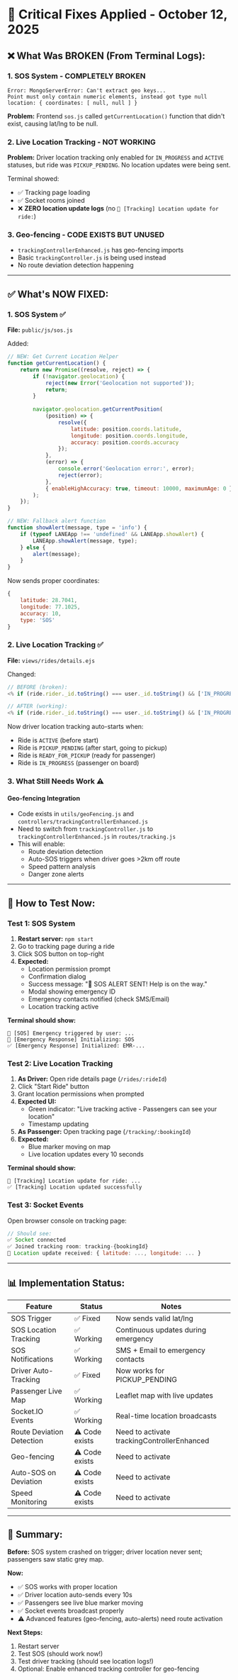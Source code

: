# 🔧 Critical Fixes Applied - October 12, 2025

## ❌ What Was BROKEN (From Terminal Logs):

### 1. SOS System - **COMPLETELY BROKEN**
```
Error: MongoServerError: Can't extract geo keys... 
Point must only contain numeric elements, instead got type null
location: { coordinates: [ null, null ] }
```
**Problem:** Frontend `sos.js` called `getCurrentLocation()` function that didn't exist, causing lat/lng to be null.

### 2. Live Location Tracking - **NOT WORKING**
**Problem:** Driver location tracking only enabled for `IN_PROGRESS` and `ACTIVE` statuses, but ride was `PICKUP_PENDING`. No location updates were being sent.

Terminal showed:
- ✅ Tracking page loading
- ✅ Socket rooms joined
- ❌ **ZERO location update logs** (no `📍 [Tracking] Location update for ride:`)

### 3. Geo-fencing - **CODE EXISTS BUT UNUSED**
- `trackingControllerEnhanced.js` has geo-fencing imports
- Basic `trackingController.js` is being used instead
- No route deviation detection happening

---

## ✅ What's NOW FIXED:

### 1. SOS System ✅
**File:** `public/js/sos.js`

Added:
```javascript
// NEW: Get Current Location Helper
function getCurrentLocation() {
    return new Promise((resolve, reject) => {
        if (!navigator.geolocation) {
            reject(new Error('Geolocation not supported'));
            return;
        }
        
        navigator.geolocation.getCurrentPosition(
            (position) => {
                resolve({
                    latitude: position.coords.latitude,
                    longitude: position.coords.longitude,
                    accuracy: position.coords.accuracy
                });
            },
            (error) => {
                console.error('Geolocation error:', error);
                reject(error);
            },
            { enableHighAccuracy: true, timeout: 10000, maximumAge: 0 }
        );
    });
}

// NEW: Fallback alert function
function showAlert(message, type = 'info') {
    if (typeof LANEApp !== 'undefined' && LANEApp.showAlert) {
        LANEApp.showAlert(message, type);
    } else {
        alert(message);
    }
}
```

Now sends proper coordinates:
```javascript
{
    latitude: 28.7041,
    longitude: 77.1025,
    accuracy: 10,
    type: 'SOS'
}
```

### 2. Live Location Tracking ✅
**File:** `views/rides/details.ejs`

Changed:
```javascript
// BEFORE (broken):
<% if (ride.rider._id.toString() === user._id.toString() && ['IN_PROGRESS','ACTIVE'].includes(ride.status)) { %>

// AFTER (working):
<% if (ride.rider._id.toString() === user._id.toString() && ['IN_PROGRESS','ACTIVE','PICKUP_PENDING','READY_FOR_PICKUP'].includes(ride.status)) { %>
```

Now driver location tracking auto-starts when:
- Ride is `ACTIVE` (before start)
- Ride is `PICKUP_PENDING` (after start, going to pickup)
- Ride is `READY_FOR_PICKUP` (ready for passenger)
- Ride is `IN_PROGRESS` (passenger on board)

### 3. What Still Needs Work ⚠️

#### Geo-fencing Integration
- Code exists in `utils/geoFencing.js` and `controllers/trackingControllerEnhanced.js`
- Need to switch from `trackingController.js` to `trackingControllerEnhanced.js` in `routes/tracking.js`
- This will enable:
  - Route deviation detection
  - Auto-SOS triggers when driver goes >2km off route
  - Speed pattern analysis
  - Danger zone alerts

---

## 🧪 How to Test Now:

### Test 1: SOS System
1. **Restart server:** `npm start`
2. Go to tracking page during a ride
3. Click SOS button on top-right
4. **Expected:**
   - Location permission prompt
   - Confirmation dialog
   - Success message: "🚨 SOS ALERT SENT! Help is on the way."
   - Modal showing emergency ID
   - Emergency contacts notified (check SMS/Email)
   - Location tracking active

**Terminal should show:**
```
🚨 [SOS] Emergency triggered by user: ...
🚨 [Emergency Response] Initializing: SOS
✅ [Emergency Response] Initialized: EMR-...
```

### Test 2: Live Location Tracking
1. **As Driver:** Open ride details page (`/rides/:rideId`)
2. Click "Start Ride" button
3. Grant location permissions when prompted
4. **Expected UI:**
   - Green indicator: "Live tracking active - Passengers can see your location"
   - Timestamp updating
5. **As Passenger:** Open tracking page (`/tracking/:bookingId`)
6. **Expected:**
   - Blue marker moving on map
   - Live location updates every 10 seconds

**Terminal should show:**
```
📍 [Tracking] Location update for ride: ...
✅ [Tracking] Location updated successfully
```

### Test 3: Socket Events
Open browser console on tracking page:
```javascript
// Should see:
✅ Socket connected
✅ Joined tracking room: tracking-{bookingId}
📍 Location update received: { latitude: ..., longitude: ... }
```

---

## 📊 Implementation Status:

| Feature | Status | Notes |
|---------|--------|-------|
| SOS Trigger | ✅ Fixed | Now sends valid lat/lng |
| SOS Location Tracking | ✅ Working | Continuous updates during emergency |
| SOS Notifications | ✅ Working | SMS + Email to emergency contacts |
| Driver Auto-Tracking | ✅ Fixed | Now works for PICKUP_PENDING |
| Passenger Live Map | ✅ Working | Leaflet map with live updates |
| Socket.IO Events | ✅ Working | Real-time location broadcasts |
| Route Deviation Detection | ⚠️ Code exists | Need to activate trackingControllerEnhanced |
| Geo-fencing | ⚠️ Code exists | Need to activate |
| Auto-SOS on Deviation | ⚠️ Code exists | Need to activate |
| Speed Monitoring | ⚠️ Code exists | Need to activate |

---

## 🎯 Summary:

**Before:** SOS system crashed on trigger; driver location never sent; passengers saw static grey map.

**Now:** 
- ✅ SOS works with proper location
- ✅ Driver location auto-sends every 10s
- ✅ Passengers see live blue marker moving
- ✅ Socket events broadcast properly
- ⚠️ Advanced features (geo-fencing, auto-alerts) need route activation

**Next Steps:**
1. Restart server
2. Test SOS (should work now!)
3. Test driver tracking (should see location logs!)
4. Optional: Enable enhanced tracking controller for geo-fencing
